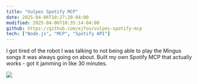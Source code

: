 ```yaml
---
title: "Vulpes Spotify MCP"
date: 2025-04-06T10:27:20-04:00
modified: 2025-04-06T10:35:14-04:00
github: https://github.com/ejfox/vulpes-spotify-mcp
tech: ["Node.js", "MCP", "Spotify API"]
---
```


I got tired of the robot I was talking to not being able to play the Mingus songs it was always going on about. Built my own Spotify MCP that actually works - got it jamming in like 30 minutes.

[![](http://res.cloudinary.com/ejf/video/upload/v1743950067/ClaudeSpotify_Wide.png)](http://res.cloudinary.com/ejf/video/upload/v1743950067/ClaudeSpotify_Wide.mp4)